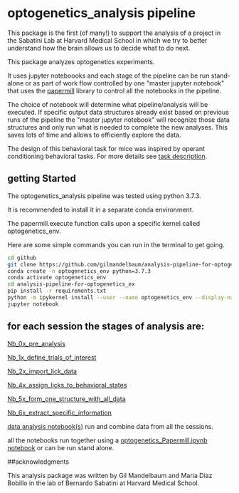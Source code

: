 # optogenetics_analysis pipeline 

This package is the first (of many!) to support the analysis of a project in the Sabatini Lab at Harvard Medical School in which we try to better understand how the brain allows us to decide what to do next.

This package analyzes optogenetics experiments.

It uses jupyter noteboooks and each stage of the pipeline can be run stand-alone or as part of work flow controlled by one "master jupyter notebook" that uses the [papermill](https://papermill.readthedocs.io/en/latest/) library to control all the notebooks in the pipeline. 

The choice of notebook will determine what pipeline/analysis will be executed. If specific output data structures already exist based on previous runs of the pipeline the "master jupyter notebook" will recognize those data structures and only run what is needed to complete the new analyses. This saves lots of time and allows to efficiently explore the data.

The design of this behavioral task for mice was inspired by operant conditioning behavioral tasks. 
For more details see
[task description](https://github.com/gilmandelbaum/analysis-pipeline-for-optogenetics_ex/blob/master/task_description.md). 

## getting Started

The optogenetics_analysis pipeline was tested using python 3.7.3. 

It is recommended to install it in a separate conda environment. 

The papermill.execute function calls upon a specific kernel called optogenetics_env. 

Here are some simple commands you can run in the terminal to get going. 

```sh
cd github
git clone https://github.com/gilmandelbaum/analysis-pipeline-for-optogenetics_ex
conda create -n optogenetics_env python=3.7.3
conda activate optogenetics_env
cd analysis-pipeline-for-optogenetics_ex
pip install -r requirements.txt 
python -m ipykernel install --user --name optogenetics_env --display-name "optogenetics_env"
jupyter notebook
```

## for each session the stages of analysis are:

[Nb_0x_pre_analysis](https://github.com/gilmandelbaum/analysis-pipeline-for-optogenetics_ex/tree/master/Nb_0x_pre_analysis)

[Nb_1x_define_trials_of_interest](https://github.com/gilmandelbaum/analysis-pipeline-for-optogenetics_ex/tree/master/Nb_1x_define_trials_of_interest)

[Nb_2x_import_lick_data](https://github.com/gilmandelbaum/analysis-pipeline-for-optogenetics_ex/tree/master/Nb_2x_import_lick_data)

[Nb_4x_assign_licks_to_behavioral_states](https://github.com/gilmandelbaum/analysis-pipeline-for-optogenetics_ex/tree/master/Nb_4x_assign_licks_to_behavioral_states)

[Nb_5x_form_one_structure_with_all_data](https://github.com/gilmandelbaum/analysis-pipeline-for-optogenetics_ex/tree/master/Nb_4x_assign_licks_to_behavioral_states)

[Nb_6x_extract_specific_information](https://github.com/gilmandelbaum/analysis-pipeline-for-optogenetics_ex/tree/master/Nb_6x_extract_specific_information)

[data analysis notebook(s)](https://github.com/gilmandelbaum/analysis-pipeline-for-optogenetics_ex/tree/master/Nb_data_set) run and combine data from all the sessions. 

all the notebooks run together using a [optogenetics_Papermill.ipynb notebook](https://github.com/gilmandelbaum/analysis-pipeline-for-optogenetics_ex/tree/master/papermill_and_helper_functions) or can be run stand alone. 

##acknowledgments

This analysis package was written by Gil Mandelbaum and Maria Diaz Bobillo in the lab of Bernardo Sabatini at Harvard Medical School.

